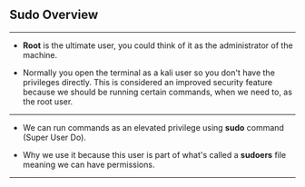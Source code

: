 
## Sudo Overview

---

- **Root** is the ultimate user, you could think of it as the administrator of the machine.

- Normally you open the terminal as a kali user so you don't have the privileges directly. This is considered an improved security feature because we should be running certain commands, when we need to, as the root user.

---

- We can run commands as an elevated privilege using **sudo** command (Super User Do).

- Why we use it because this user is part of what's called a **sudoers** file meaning we can have permissions.

---
